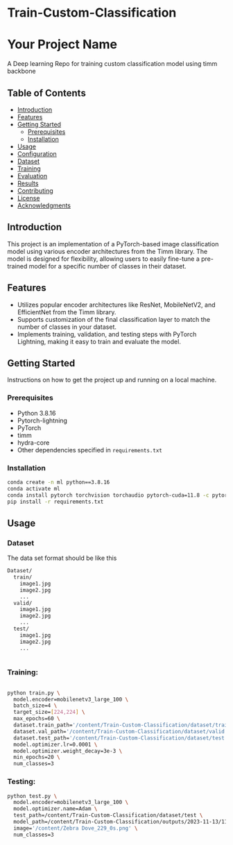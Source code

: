 # Train-Custom-Classification

# Your Project Name

A Deep learning Repo for training custom classification model using timm backbone

## Table of Contents

- [Introduction](#introduction)
- [Features](#features)
- [Getting Started](#getting-started)
  - [Prerequisites](#prerequisites)
  - [Installation](#installation)
- [Usage](#usage)
- [Configuration](#configuration)
- [Dataset](#dataset)
- [Training](#training)
- [Evaluation](#evaluation)
- [Results](#results)
- [Contributing](#contributing)
- [License](#license)
- [Acknowledgments](#acknowledgments)

## Introduction

This project is an implementation of a PyTorch-based image classification model using various encoder architectures from the Timm library. The model is designed for flexibility, allowing users to easily fine-tune a pre-trained model for a specific number of classes in their dataset. 

## Features

- Utilizes popular encoder architectures like ResNet, MobileNetV2, and EfficientNet from the Timm library.
- Supports customization of the final classification layer to match the number of classes in your dataset.
- Implements training, validation, and testing steps with PyTorch Lightning, making it easy to train and evaluate the model.

## Getting Started

Instructions on how to get the project up and running on a local machine.

### Prerequisites

- Python 3.8.16
- Pytorch-lightning
- PyTorch
- timm
- hydra-core
- Other dependencies specified in `requirements.txt`

### Installation

```bash
conda create -n ml python==3.8.16
conda activate ml
conda install pytorch torchvision torchaudio pytorch-cuda=11.8 -c pytorch -c nvidia
pip install -r requirements.txt
```

## Usage

### Dataset

The data set format should be like this

```bash 
Dataset/
  train/
    image1.jpg
    image2.jpg
    ...
  valid/
    image1.jpg
    image2.jpg
    ...
  test/
    image1.jpg
    image2.jpg
    ...
  
```

### Training: 
```bash 

python train.py \
  model.encoder=mobilenetv3_large_100 \
  batch_size=4 \
  target_size=[224,224] \
  max_epochs=60 \
  dataset.train_path='/content/Train-Custom-Classification/dataset/train' \
  dataset.val_path='/content/Train-Custom-Classification/dataset/valid' \
  dataset.test_path='/content/Train-Custom-Classification/dataset/test' \
  model.optimizer.lr=0.0001 \
  model.optimizer.weight_decay=3e-3 \
  min_epochs=20 \
  num_classes=3

```

### Testing:

```bash
python test.py \
  model.encoder=mobilenetv3_large_100 \
  model.optimizer.name=Adam \
  test_path=/content/Train-Custom-Classification/dataset/test \
  model_path=/content/Train-Custom-Classification/outputs/2023-11-13/11-53-04/model.pth \
  image='/content/Zebra Dove_229_0s.png' \
  num_classes=3

```

